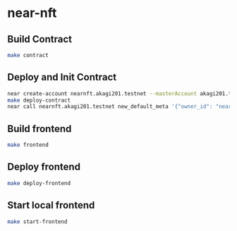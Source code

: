 # near-nft

## Build Contract

```sh
make contract
```

## Deploy and Init Contract

```sh
near create-account nearnft.akagi201.testnet --masterAccount akagi201.testnet
make deploy-contract
near call nearnft.akagi201.testnet new_default_meta '{"owner_id": "nearnft.akagi201.testnet"}' --accountId nearnft.akagi201.testnet
```

## Build frontend

```sh
make frontend
```

## Deploy frontend

```sh
make deploy-frontend
```

## Start local frontend

```sh
make start-frontend
```
